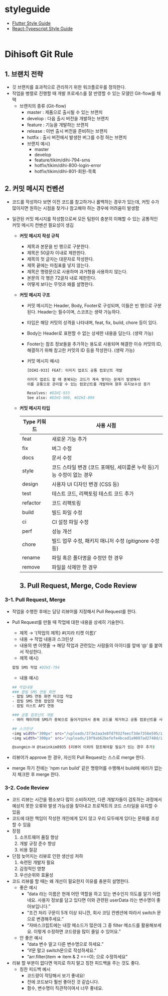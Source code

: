 # styleguide

- [Flutter Style Guide][flutter]
- [React-Typescript Style Guide][react-typescript]
  <br/><br/>

# Dihisoft Git Rule

## 1. 브랜치 전략

- 깃 브랜치를 효과적으로 관리하기 위한 워크플로우를 정의한다.
- 작업을 병렬로 진행할 때 개발 프로세스를 잘 반영할 수 있는 모델인 Git-flow를 채택
  - 브랜치의 종류 (Git-flow)
    - master : 제품으로 출시될 수 있는 브랜치
    - develop : 다음 출시 버전을 개발하는 브랜치
    - feature : 기능을 개발하는 브랜치
    - release : 이번 출시 버전을 준비하는 브랜치
    - hotfix : 출시 버전에서 발생한 버그를 수정 하는 브랜치
    - 브랜치 예시)
      - master
      - develop
      - feature/tikim/dihi-794-sms
      - hotfix/tikim/dihi-800-login-error
      - hotfix/tikim/dihi-801-회원-목록

## 2. 커밋 메시지 컨벤션

- 코드를 작성하다 보면 이전 코드를 참고하거나 롤백하는 경우가 있는데, 커밋 수가 많아지면 원하는 시점을 찾거나 참고해야 하는 경우에 어려움이 발생함
- 일관된 커밋 메시지를 작성함으로써 모든 팀원이 충분히 이해할 수 있는 공통적인 커밋 메시지 컨벤션 필요성이 생김

  - **커밋 메시지 작성 규칙**
    - 제목과 본문을 빈 행으로 구분한다.
    - 제목은 50글자 이내로 제한한다.
    - 제목의 첫 글자는 대문자로 작성한다.
    - 제목 끝에는 마침표를 넣지 않는다.
    - 제목은 명령문으로 사용하며 과거형을 사용하지 않는다.
    - 본문의 각 행은 72글자 내로 제한한다.
    - 어떻게 보다는 무엇과 왜를 설명한다.
  - **커밋 메시지 구조**

    - 커밋 메시지는 Header, Body, Footer로 구성되며, 이들은 빈 행으로 구분된다. Header는 필수이며, 스코프는 생략 가능하다.
    - 타입은 해당 커밋의 성격을 나타내며, feat, fix, build, chore 등이 있다.
    - Body는 Header로 표현할 수 없는 상세한 내용을 담는다. (생략 가능)
    - Footer는 참조 정보들을 추가하는 용도로 사용되며 해결한 이슈 커밋의 ID, 해결하기 위해 참고한 커밋의 ID 등을 작성한다. (생략 가능)
    - 커밋 메시지 예시)

      ```bash
      [DIHI-933] FEAT: 이미지 업로드 공통 컴포넌트 개발

      이미지 업로드 할 때 중복되는 코드가 계속 쌓이는 문제가 발생해서
      이를 공통으로 관리할 수 있는 컴포넌트를 개발하여 향후 유지보수성 증가

      Resolves: #DIHI-933
      See also: #DIHI-900, #DIHI-899
      ```

  - **커밋 메시지 타입**

    | Type 키워드 | 사용 시점                                                             |
    | ----------- | --------------------------------------------------------------------- |
    | feat        | 새로운 기능 추가                                                      |
    | fix         | 버그 수정                                                             |
    | docs        | 문서 수정                                                             |
    | style       | 코드 스타일 변경 (코드 포매팅, 세미콜론 누락 등)기능 수정이 없는 경우 |
    | design      | 사용자 UI 디자인 변경 (CSS 등)                                        |
    | test        | 테스트 코드, 리팩토링 테스트 코드 추가                                |
    | refactor    | 코드 리팩토링                                                         |
    | build       | 빌드 파일 수정                                                        |
    | ci          | CI 설정 파일 수정                                                     |
    | perf        | 성능 개선                                                             |
    | chore       | 빌드 업무 수정, 패키지 매니저 수정 (gitignore 수정 등)                |
    | rename      | 파일 혹은 폴더명을 수정만 한 경우                                     |
    | remove      | 파일을 삭제만 한 경우                                                 |

    ## 3. Pull Request, Merge, Code Review

### 3-1. Pull Request, Merge

- 작업을 수행한 후에는 담당 리뷰어를 지정해서 Pull Request를 한다.
- Pull Request를 만들 때 작업에 대한 내용을 상세히 기술한다.

  - 제목 → ‘{작업의 제목} #{지라 티켓 이름}’
  - 내용 → 작업 내용과 스크린샷
  - 내용의 맨 아랫줄 → 해당 작업과 관련있는 사람들의 아이디를 앞에 ‘@’ 를 붙여서 작성한다.
  - 제목 예시)

  ```bash
  팝빌 SMS 작업 #DIHI-794
  ```

  - 내용 예시)

  ```bash
  ## 작업내용
  ### 팝빌 SMS 연동 화면
  - 팝빌 SMS 연동 화면 마크업 작업
  - 팝빌 SMS 연동 팝업창 작업
  - 팝빌 리스트 API 연동

  ### 공통 컴포넌트 개발
  - 여러 페이지에 SMS가 중복으로 들어가있어서 중복 코드를 제거하고 공통 컴포넌트를 사용하도록 변경

  ## 스크린샷
  <img width="300px" src="/uploads/373e2aa3e8fd7932feecf3de7356e595/image.png" />
  <img width="300px" src="/uploads/19f9ab62befefe4bcad1a9097ad2740d/image.png" />

  @sungmin-H @taeinkim8935 (리뷰어 이외의 참조해야할 필요가 있는 경우 추가)
  ```

- 리뷰어가 approve 한 경우, 자신의 Pull Request는 스스로 merge 한다.
- merge 하기 전에는 ‘npm run build’ 같은 명령어를 수행해서 build에 에러가 없는지 체크한 후 merge 한다.

### 3-2. Code Review

- 코드 리뷰는 시간을 평소보다 많이 소비하지만, 다른 개발자들이 검토하는 과정에서 예상치 못한 오류와 발생 가능성을 찾아내고 프로젝트의 코드 스타일을 유지할 수 있음
- 코드에 대한 책임이 작성한 개인에게 있지 않고 우리 모두에게 있다는 문화를 조성할 수 있음
- 장점
  1. 소프트웨어 품질 향상
  2. 개발 규정 준수 향상
  3. 비용 절감
- 단점
  늦어지는 리뷰로 인한 생산성 저하
  1. 숙련된 개발자 필요
  2. 감정적인 영향
  3. 우선순위와 효율성
- 코드 리뷰를 할 때는 왜 개선이 필요한지 이유를 충분히 설명한다.
  - 좋은 예시
    - ”data 라는 이름은 현재 어떤 역할을 하고 있는 변수인지 의도를 알기 어렵네요. 사용자 정보를 담고 있다면 이와 관련된 userData 라는 변수명이 좋아보입니다.”
    - ”조건 처리 구문이 5개 이상 되니깐, 회사 코딩 컨벤션에 따라서 switch 문으로 변경해주세요.”
    - “자바스크립트에는 내장 메소드가 많은데 그 중 filter 메소드를 활용해보세요. 이렇게 수정하면 코드량을 많이 줄일 수 있어요.”
  - 안 좋은 예시
    - ”data 변수 말고 다른 변수명으로 하세요.”
    - ”if문 말고 switch문으로 작성하세요.”
    - “arr.filter(item ⇒ item & 2 ===0); 으로 수정하세요”
- 리뷰 할 부분이 없다면 억지로 하지 말고 칭찬 피드백을 주는 것도 좋다.
  - 칭찬 피드백 예시
    - 코드량이 적당해서 보기 좋네요!
    - 전에 코드보다 훨씬 좋아진 것 같습니다.
    - 함수, 변수명이 직관적이여서 너무 좋네요.

[flutter]: https://github.com/dihisoft/styleguide/tree/main/flutter
[react-typescript]: https://github.com/dihisoft/styleguide/tree/main/react-typescript
